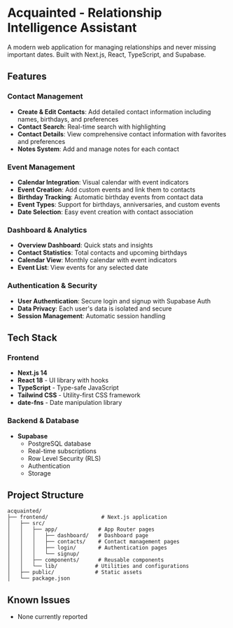 # Acquainted - Relationship Intelligence Assistant

A modern web application for managing relationships and never missing important dates. Built with Next.js, React, TypeScript, and Supabase.

## Features

### Contact Management
- **Create & Edit Contacts**: Add detailed contact information including names, birthdays, and preferences
- **Contact Search**: Real-time search with highlighting
- **Contact Details**: View comprehensive contact information with favorites and preferences
- **Notes System**: Add and manage notes for each contact

### Event Management
- **Calendar Integration**: Visual calendar with event indicators
- **Event Creation**: Add custom events and link them to contacts
- **Birthday Tracking**: Automatic birthday events from contact data
- **Event Types**: Support for birthdays, anniversaries, and custom events
- **Date Selection**: Easy event creation with contact association

### Dashboard & Analytics
- **Overview Dashboard**: Quick stats and insights
- **Contact Statistics**: Total contacts and upcoming birthdays
- **Calendar View**: Monthly calendar with event indicators
- **Event List**: View events for any selected date

### Authentication & Security
- **User Authentication**: Secure login and signup with Supabase Auth
- **Data Privacy**: Each user's data is isolated and secure
- **Session Management**: Automatic session handling

## Tech Stack

### Frontend
- **Next.js 14**
- **React 18** - UI library with hooks
- **TypeScript** - Type-safe JavaScript
- **Tailwind CSS** - Utility-first CSS framework
- **date-fns** - Date manipulation library

### Backend & Database
- **Supabase**
  - PostgreSQL database
  - Real-time subscriptions
  - Row Level Security (RLS)
  - Authentication
  - Storage

## Project Structure

```
acquainted/
├── frontend/                 # Next.js application
│   ├── src/
│   │   ├── app/             # App Router pages
│   │   │   ├── dashboard/   # Dashboard page
│   │   │   ├── contacts/    # Contact management pages
│   │   │   ├── login/       # Authentication pages
│   │   │   └── signup/
│   │   ├── components/      # Reusable components
│   │   └── lib/            # Utilities and configurations
│   ├── public/             # Static assets
│   └── package.json
```

## Known Issues

- None currently reported

